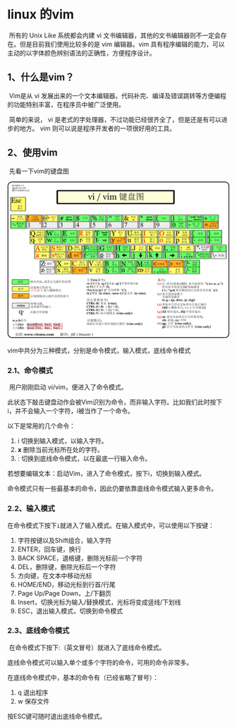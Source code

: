 # linux 的vim

​		所有的 Unix Like 系统都会内建 vi 文书编辑器，其他的文书编辑器则不一定会存在。但是目前我们使用比较多的是 vim 编辑器。vim 具有程序编辑的能力，可以主动的以字体颜色辨别语法的正确性，方便程序设计。

## 1、什么是vim？

​	Vim是从 vi 发展出来的一个文本编辑器。代码补完、编译及错误跳转等方便编程的功能特别丰富，在程序员中被广泛使用。

​	简单的来说， vi 是老式的字处理器，不过功能已经很齐全了，但是还是有可以进步的地方。 vim 则可以说是程序开发者的一项很好用的工具。

## 2、使用vim

​	先看一下vim的键盘图

![](images/vi-vim-cheat-sheet-sch.gif)

vim中共分为三种模式，分别是命令模式，输入模式，底线命令模式

### 2.1、命令模式

​	用户刚刚启动 vi/vim，便进入了命令模式。

此状态下敲击键盘动作会被Vim识别为命令，而非输入字符。比如我们此时按下i，并不会输入一个字符，i被当作了一个命令。

以下是常用的几个命令：

1. i 切换到输入模式，以输入字符。
2. **x** 删除当前光标所在处的字符。
3. : 切换到底线命令模式，以在最底一行输入命令。

若想要编辑文本：启动Vim，进入了命令模式，按下i，切换到输入模式。

命令模式只有一些最基本的命令，因此仍要依靠底线命令模式输入更多命令。

### 2.2、输入模式

​	在命令模式下按下`i`就进入了输入模式。在输入模式中，可以使用以下按键：

1. 字符按键以及Shift组合，输入字符
2. ENTER，回车键，换行
3. BACK SPACE，退格键，删除光标前一个字符
4. DEL，删除键，删除光标后一个字符
5. 方向键，在文本中移动光标
6. HOME/END，移动光标到行首/行尾
7. Page Up/Page Down，上/下翻页
8. Insert，切换光标为输入/替换模式，光标将变成竖线/下划线
9. ESC，退出输入模式，切换到命令模式

### 2.3、底线命令模式

​	在命令模式下按下:（英文冒号）就进入了底线命令模式。

底线命令模式可以输入单个或多个字符的命令，可用的命令非常多。

在底线命令模式中，基本的命令有（已经省略了冒号）：

1. q 退出程序 
2. w 保存文件

按ESC键可随时退出底线命令模式。

